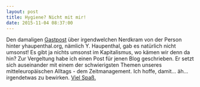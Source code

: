 ```yaml
---
layout: post
title: Hygiene? Nicht mit mir!
date: 2015-11-04 08:37:00
---
```


Den damaligen [Gastpost](http://grillmoebel.github.io/2014/12/28/thththththth-post/) über irgendwelchen Nerdkram von der Person hinter yhaupenthal.org, nämlich Y. Haupenthal, gab es natürlich nicht umsonst! Es gibt ja nichts umsonst im Kapitalismus, wo kämen wir denn da hin? Zur Vergeltung habe ich einen Post für jenen Blog geschrieben. Er setzt sich auseinander mit einem der schwierigsten Themen unseres mitteleuropäischen Alltags - dem Zeitmanagement. Ich hoffe, damit... äh... irgendetwas zu bewirken. [Viel Spaß.](https://yhaupenthal.org/1446744255.htm)

